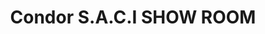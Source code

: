 ---
title: "Condor S.A.C.I SHOW ROOM"
url: /ciudad-del-este/condor-s-a-c-i-show-room/
shop: Autohaus
---